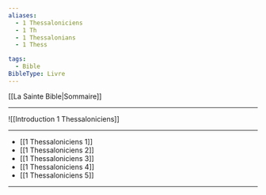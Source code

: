 ```yaml
---
aliases:
  - 1 Thessaloniciens
  - 1 Th
  - 1 Thessalonians
  - 1 Thess

tags:
  - Bible
BibleType: Livre
---
```

[[La Sainte Bible|Sommaire]]

---

![[Introduction 1 Thessaloniciens]]

---
- [[1 Thessaloniciens 1]] 
- [[1 Thessaloniciens 2]] 
- [[1 Thessaloniciens 3]] 
- [[1 Thessaloniciens 4]] 
- [[1 Thessaloniciens 5]] 


---

